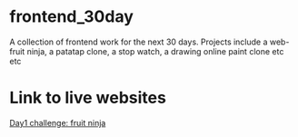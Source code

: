 # frontend_30day
A collection of frontend work for the next 30 days. Projects include a web-fruit ninja, a patatap clone, a stop watch, a drawing online paint clone etc etc

# Link to live websites
[Day1 challenge: fruit ninja](https://quirky-feynman-b139e6.netlify.com)
